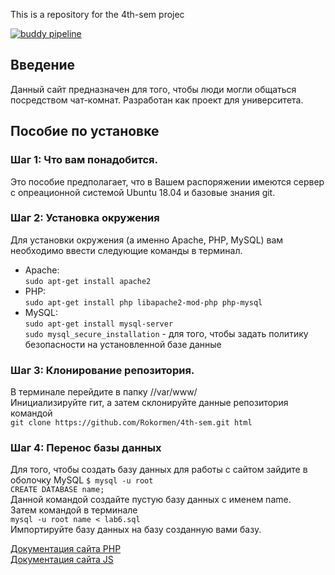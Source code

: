 This is a repository for the 4th-sem projec

[![buddy pipeline](https://app.buddy.works/rokormen/4th-sem/pipelines/pipeline/259721/badge.svg?token=16833720c9a89c117da47ccc87f58bec97ff7420a8895bfb53812504d2dba071 "buddy pipeline")](https://app.buddy.works/rokormen/4th-sem/pipelines/pipeline/259721)

## Введение
Данный сайт предназначен для того, чтобы люди могли общаться посредством чат-комнат. Разработан как проект для университета.  
## Пособие по установке

### Шаг 1: Что вам понадобится.
Это пособие предполагает, что в Вашем распоряжении имеются сервер с опреационной системой Ubuntu 18.04 и базовые знания git.

### Шаг 2: Установка окружения
Для установки окружения (а именно Apache, PHP, MySQL) вам необходимо ввести следующие команды в терминал.
* Apache:  
`sudo apt-get install apache2`
* PHP:  
`sudo apt-get install php libapache2-mod-php php-mysql`
* MySQL:  
`sudo apt-get install mysql-server`  
`sudo mysql_secure_installation` - для того, чтобы задать политику безопасности на установленной базе данные  
### Шаг 3: Клонирование репозитория.
В терминале перейдите в папку //var/www/  
Инициализируйте гит, а затем склонируйте данные репозитория командой  
`git clone https://github.com/Rokormen/4th-sem.git html`  
### Шаг 4: Перенос базы данных
Для того, чтобы создать базу данных для работы с сайтом зайдите в оболочку MySQL `$ mysql -u root`  
`CREATE DATABASE name;`  
Данной командой создайте пустую базу данных с именем name.  
Затем командой в терминале  
`mysql -u root name < lab6.sql`  
Импортируйте базу данных на базу созданную вами базу.  

[Документация сайта PHP](http://95.217.210.101/doxygen/html/)  
[Документация сайта JS](http://95.217.210.101/jsdoc/)
